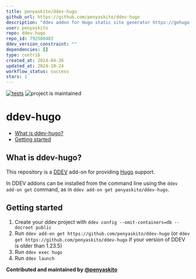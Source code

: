 ```yaml
---
title: penyaskito/ddev-hugo
github_url: https://github.com/penyaskito/ddev-hugo
description: "ddev addon for Hugo static site generator https://gohugo.io https://ddev.com"
user: penyaskito
repo: ddev-hugo
repo_id: 792500483
ddev_version_constraint: ""
dependencies: []
type: contrib
created_at: 2024-04-26
updated_at: 2024-10-24
workflow_status: success
stars: 1
---
```


[![tests](https://github.com/penyaskito/ddev-hugo/actions/workflows/tests.yml/badge.svg)](https://github.com/ddev/ddev-hugo/actions/workflows/tests.yml) ![project is maintained](https://img.shields.io/maintenance/yes/2024.svg)

# ddev-hugo <!-- omit in toc -->

- [What is ddev-hugo?](#what-is-ddev-hugo)
- [Getting started](#getting-started)

## What is ddev-hugo?

This repository is a [DDEV](https://ddev.readthedocs.io) add-on for providing [Hugo](https://gohugo.io) support.

In DDEV addons can be installed from the command line using the `ddev add-on get` command, as in `ddev add-on get penyaskito/ddev-hugo`.

## Getting started

1. Create your ddev project with `ddev config --omit-containers=db --docroot public`
2. Run `ddev add-on get https://github.com/penyaskito/ddev-hugo` (or `ddev get https://github.com/penyaskito/ddev-hugo` if your version of DDEV is older than 1.23.5)
3. Run `ddev exec hugo`
4. Run `ddev launch`

**Contributed and maintained by [@penyaskito](https://github.com/penyaskito)**
